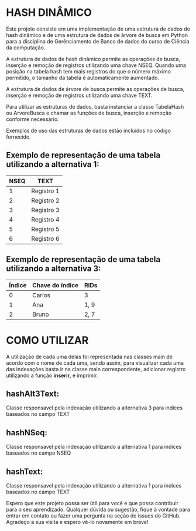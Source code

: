 # HASH DINÂMICO
Este projeto consiste em uma implementação de uma estrutura de dados de hash dinâmico e de uma estrutura de dados de árvore de busca em Python para a disciplina de Gerênciamento de Banco de dados do curso de Ciência da computação.

A estrutura de dados de hash dinâmico permite as operações de busca, inserção e remoção de registros utilizando uma chave NSEQ. Quando uma posição na tabela hash tem mais registros do que o número máximo permitido, o tamanho da tabela é automaticamente aumentado.

A estrutura de dados de árvore de busca permite as operações de busca, inserção e remoção de registros utilizando uma chave TEXT.

Para utilizar as estruturas de dados, basta instanciar a classe TabelaHash ou ArvoreBusca e chamar as funções de busca, inserção e remoção conforme necessário.

Exemplos de uso das estruturas de dados estão incluídos no código fornecido.

## **Exemplo de representação de uma tabela utilizando a alternativa 1**:

| NSEQ | TEXT       |                         
|------|------------|
| 1    | Registro 1 |           
| 2    | Registro 2 |
| 3    | Registro 3 |
| 4    | Registro 4 |
| 5    | Registro 5 |
| 6    | Registro 6 |

## **Exemplo de representação de uma tabela utilizando a alternativa 3**:
| Índice | Chave do índice | RIDs |
|--------|-----------------|------|
| 0      | Carlos          | 3    |
| 1      | Ana             | 1, 9 |
| 2      | Bruno           | 2, 7 |



  # **COMO UTILIZAR** <br>
 A utilização de cada uma delas foi representada nas classes main de acordo com o nome de cada uma, sendo assim, para visualizar cada uma das indexações basta ir na classe main correspondente, adicionar registro utilizando a função **inserir**, e imprimir.
 
   ## **hashAlt3Text**: 
  Classe responsavel pela indexação utilizando a alternativa 3 para indices baseados no campo TEXT  <br>
  ## **hashNSeq**:
  Classe responsavel pela indexação utilizando a alternativa 1 para indices baseados no campo NSEQ  <br>
  ## **hashText**:
  Classe responsavel pela indexação utilizando a alternativa 1 para indices baseados no campo TEXT<br>


Espero que este projeto possa ser útil para você e que possa contribuir para o seu aprendizado. Qualquer dúvida ou sugestão, fique à vontade para entrar em contato ou fazer uma pergunta na seção de issues do GitHub. Agradeço a sua visita e espero vê-lo novamente em breve!
